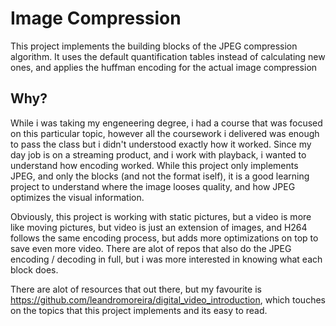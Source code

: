 # Image Compression

This project implements the building blocks of the JPEG compression algorithm. It uses the default quantification tables instead of calculating new ones, and applies the huffman encoding for the actual image compression

## Why?
While i was taking my engeneering degree, i had a course that was focused on this particular topic, however all the coursework i delivered was enough to pass the class but i didn't understood exactly how it worked. Since my day job is on a streaming product, and i work with playback, i wanted to understand how encoding worked. While this project only implements JPEG, and only the blocks (and not the format iself), it is a good learning project to understand where the image looses quality, and how JPEG optimizes the visual information.

Obviously, this project is working with static pictures, but a video is more like moving pictures, but video is just an extension of images, and H264 follows the same encoding process, but adds more optimizations on top to save even more video. There are alot of repos that also do the JPEG encoding / decoding in full, but i was more interested in knowing what each block does.

There are alot of resources that out there, but my favourite is https://github.com/leandromoreira/digital_video_introduction, which touches on the topics that this project implements and its easy to read.
